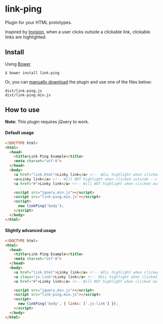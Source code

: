 # link-ping
Plugin for your HTML prototypes.

Inspired by [Invision](http://www.invisionapp.com/), when a user clicks outside a clickable link, clickable links are highlighted.

## Install
Using [Bower](http://bower.io/)
```
$ bower install link-ping
```
Or, you can [manually download](https://github.com/stianba/link-ping/releases) the plugin and use one of the files below:
```
dist/link-ping.js
dist/link-ping.min.js
```

## How to use
**Note:** This plugin requires jQuery to work.

#### Default usage
```html
<!DOCTYPE html>
<html>
  <head>
    <title>Link Ping Example</title>
    <meta charset="utf-8">
  </head>
  <body>
    <a href="link.html">Linky link</a> <!-- WILL highlight when clicked outside -->
    <a>Linky link</a> <!-- Will NOT highlight when clicked outside -->
    <a href="#">Linky link</a> <!-- Will NOT highlight when clicked outside -->

    <script src="jquery.min.js"></script>
    <script src="link-ping.min.js"></script>
    <script>
      new linkPing('body');
    </script>
  </body>
</html>
```
#### Slightly advanced usage

```html
<!DOCTYPE html>
<html>
  <head>
    <title>Link Ping Example</title>
    <meta charset="utf-8">
  </head>
  <body>
    <a href="link.html">Linky link</a> <!-- WILL highlight when clicked outside -->
    <a class="js-link">Linky link</a> <!-- WILL highlight when clicked outside -->
    <a href="#">Linky link</a> <!-- Will NOT highlight when clicked outside -->

    <script src="jquery.min.js"></script>
    <script src="link-ping.min.js"></script>
    <script>
      new linkPing('body', { links: ['.js-link'] });
    </script>
  </body>
</html>
```
